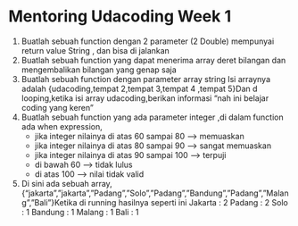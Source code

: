 # Mentoring Udacoding Week 1
1. Buatlah sebuah function dengan 2 parameter (2 Double) mempunyai return value String , dan bisa di jalankan
2. Buatlah sebuah function yang dapat menerima array deret bilangan dan mengembalikan bilangan yang genap saja
3. Buatlah sebuah function dengan parameter array string Isi arraynya adalah {udacoding,tempat 2,tempat 3,tempat 4 ,tempat 5}Dan d looping,ketika isi array udacoding,berikan informasi “nah ini belajar coding yang keren”
4. Buatlah sebuah function yang ada parameter integer ,di dalam function ada when expression,
   - jika integer nilainya di atas 60 sampai 80 --> memuaskan
   - jika integer nilainya di atas 80 sampai 90 --> sangat memuaskan
   - jika integer nilainya di atas 90 sampai 100 --> terpuji
   - di bawah 60 --> tidak lulus
   - di atas 100 --> nilai tidak valid
5. Di sini ada sebuah array,{“jakarta”,”jakarta”,”Padang”,”Solo”,”Padang”,”Bandung”,”Padang”,”Malang”,”Bali”}Ketika di running hasilnya seperti ini
    Jakarta : 2
    Padang : 2
    Solo : 1
    Bandung : 1
    Malang : 1
    Bali : 1
